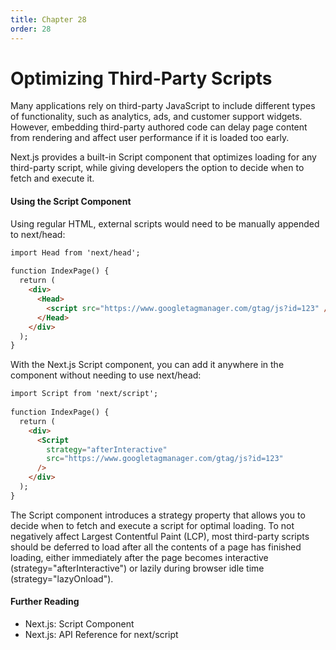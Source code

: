 ```yaml
---
title: Chapter 28
order: 28
---
```


# Optimizing Third-Party Scripts


Many applications rely on third-party JavaScript to include different types of functionality, such as analytics, ads, and customer support widgets. However,
embedding third-party authored code can delay page content from rendering and affect user performance if it is loaded too early.

Next.js provides a built-in Script component that optimizes loading for any third-party script, while giving developers the option to decide when to fetch and execute it.

#### Using the Script Component

Using regular HTML, external scripts would need to be manually appended to next/head:

```html
import Head from 'next/head';
 
function IndexPage() {
  return (
    <div>
      <Head>
        <script src="https://www.googletagmanager.com/gtag/js?id=123" />
      </Head>
    </div>
  );
}
```

With the Next.js Script component, you can add it anywhere in the component without needing to use next/head:

```html
import Script from 'next/script';
 
function IndexPage() {
  return (
    <div>
      <Script
        strategy="afterInteractive"
        src="https://www.googletagmanager.com/gtag/js?id=123"
      />
    </div>
  );
}
```

The Script component introduces a strategy property that allows you to decide when to fetch and execute a script for optimal loading. To not
negatively affect Largest Contentful Paint (LCP), most third-party scripts should be deferred to load after all the contents of a page has finished
loading, either immediately after the page becomes interactive (strategy="afterInteractive") or lazily during browser idle time (strategy="lazyOnload").

#### Further Reading

- Next.js: Script Component
- Next.js: API Reference for next/script
